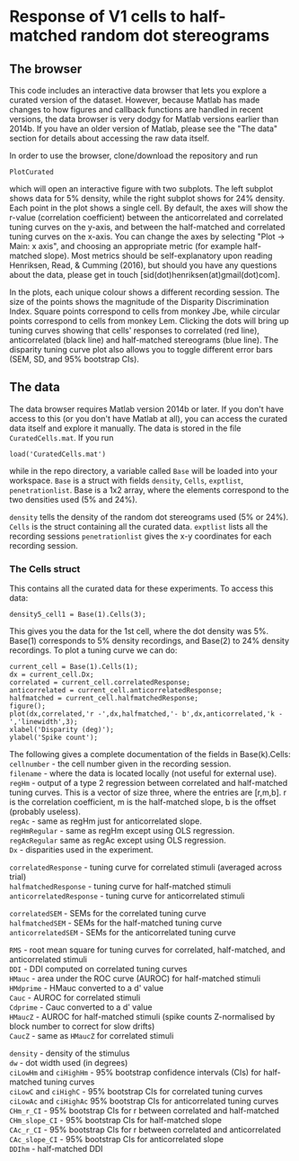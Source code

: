 # Response of V1 cells to half-matched random dot stereograms

## The browser
This code includes an interactive data browser that lets you explore a curated
version of the dataset. However, because Matlab has made changes to how figures
and callback functions are handled in recent versions, the data browser is very
dodgy for Matlab versions earlier than 2014b. If you have an older version of Matlab,
please see the "The data" section for details about accessing the raw data itself.

In order to use the browser, clone/download the repository and run
```
PlotCurated
```
which will open an interactive figure with two subplots. The left subplot shows data for 5% density, while
the right subplot shows for 24% density. Each point in the plot shows a single cell. By default, the axes 
will show the r-value (correlation coefficient) between the anticorrelated and correlated tuning curves on 
the y-axis, and between the half-matched and correlated tuning curves on the x-axis. You can change the
axes by selecting "Plot -> Main: x axis", and choosing an appropriate metric (for example half-matched slope).
Most metrics should be self-explanatory upon reading Henriksen, Read, & Cumming (2016), but should you have
any questions about the data, please get in touch [sid(dot)henriksen(at)gmail(dot)com].

In the plots, each unique colour shows a different recording session. The size of the points shows the magnitude of
the Disparity Discrimination Index. Square points correspond to cells from monkey Jbe, while circular points correspond 
to cells from monkey Lem. Clicking the dots will bring up tuning curves showing that cells' responses to correlated (red line),
anticorrelated (black line) and half-matched stereograms (blue line). The disparity tuning curve plot also allows you to
toggle different error bars (SEM, SD, and 95% bootstrap CIs). 

## The data
The data browser requires Matlab version 2014b or later. If you don't have access to this (or you don't have Matlab at all),
you can access the curated data itself and explore it manually. The data is stored in the file `CuratedCells.mat`. If you run
```
load('CuratedCells.mat')
```
while in the repo directory, a variable called `Base` will be loaded into your workspace. `Base` is a struct with fields
`density`, `Cells`, `exptlist`, `penetrationlist`. Base is a 1x2 array, where the elements correspond to the two densities
used (5% and 24%).

`density` tells the density of the random dot stereograms used (5% or 24%).
`Cells` is the struct containing all the curated data.
`exptlist` lists all the recording sessions
`penetrationlist` gives the x-y coordinates for each recording session.

### The Cells struct
This contains all the curated data for these experiments. To access this data:
```
density5_cell1 = Base(1).Cells(3);
```
This gives you the data for the 1st cell, where the dot density was 5%. Base(1)
corresponds to 5% density recordings, and Base(2) to 24% density recordings.
To plot a tuning curve we can do:
```
current_cell = Base(1).Cells(1);
dx = current_cell.Dx;
correlated = current_cell.correlatedResponse;
anticorrelated = current_cell.anticorrelatedResponse;
halfmatched = current_cell.halfmatchedResponse;
figure();
plot(dx,correlated,'r -',dx,halfmatched,'- b',dx,anticorrelated,'k -','linewidth',3);
xlabel('Disparity (deg)');
ylabel('Spike count');
```

The following gives a complete documentation of the fields in Base(k).Cells:
`cellnumber` - the cell number given in the recording session.  
`filename` - where the data is located locally (not useful for external use).  
`regHm` - output of a type 2 regression between correlated and half-matched tuning curves.
This is a vector of size three, where the entries are [r,m,b]. r is the correlation coefficient,
m is the half-matched slope, b is the offset (probably useless).  
`regAc` - same as regHm just for anticorrelated slope.  
`regHmRegular` - same as regHm except using OLS regression.  
`regAcRegular` same as regAc except using OLS regression.  
`Dx` - disparities used in the experiment.

`correlatedResponse` - tuning curve for correlated stimuli (averaged across trial)  
`halfmatchedResponse` - tuning curve for half-matched stimuli  
`anticorrelatedResponse` - tuning curve for anticorrelated stimuli  

`correlatedSEM` - SEMs for the correlated tuning curve  
`halfmatchedSEM` - SEMs for the half-matched tuning curve  
`anticorrelatedSEM` - SEMs for the anticorrelated tuning curve  

`RMS` - root mean square for tuning curves for correlated, half-matched, and anticorrelated stimuli  
`DDI` - DDI computed on correlated tuning curves  
`HMauc` - area under the ROC curve (AUROC) for half-matched stimuli  
`HMdprime` - HMauc converted to a d' value  
`Cauc` - AUROC for correlated stimuli  
`Cdprime` - Cauc converted to a d' value  
`HMaucZ` - AUROC for half-matched stimuli (spike counts Z-normalised by block number to correct for slow drifts)  
`CaucZ` - same as `HMaucZ` for correlated stimuli  

`density` - density of the stimulus  
`dw` - dot width used (in degrees)  
`ciLowHm` and `ciHighHm` - 95% bootstrap confidence intervals (CIs) for half-matched tuning curves  
`ciLowC` and `ciHighC` - 95% bootstrap CIs for correlated tuning curves  
`ciLowAc` and `ciHighAc` 95% bootstrap CIs for anticorrelated tuning curves  
`CHm_r_CI` - 95% bootstrap CIs for r between correlated and half-matched  
`CHm_slope_CI` - 95% bootstrap CIs for half-matched slope  
`CAc_r_CI` - 95% bootstrap CIs for r between correlated and anticorrelated  
`CAc_slope_CI` - 95% bootstrap CIs for anticorrelated slope  
`DDIhm` - half-matched DDI  